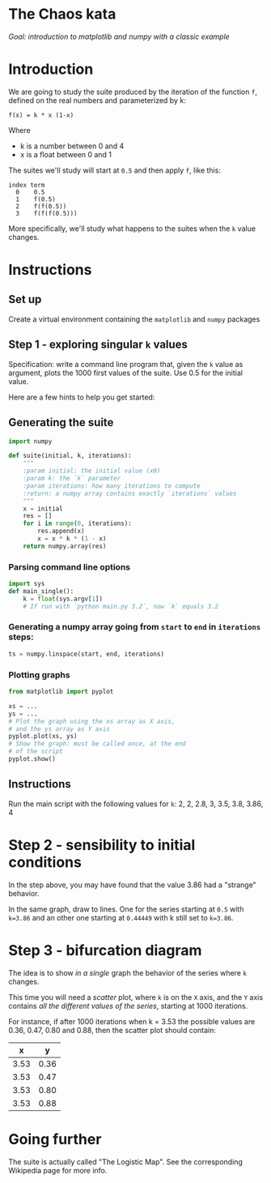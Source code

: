 # The Chaos kata

*Goal: introduction to matplotlib and numpy with a classic example*

# Introduction

We are going to study the suite produced by the iteration of the
function `f`, defined on the real numbers and parameterized by k:

```
f(x) = k * x (1-x)
```

Where

* k is a number between 0 and 4
* x is a float between 0 and 1

The suites we'll study will start at `0.5` and then apply `f`, like this:

```
index term
  0    0.5
  1    f(0.5)
  2    f(f(0.5))
  3    f(f(f(0.5)))
```

More specifically, we'll study what happens to the suites when the `k`
value changes.


# Instructions

## Set up

Create a virtual environment containing the `matplotlib` and `numpy` packages

## Step 1 - exploring singular `k` values

Specification: write a command line program that, given the `k` value as argument,
plots the 1000 first values of the suite. Use 0.5 for the initial value.

Here are a few hints to help you get started:

## Generating the suite

```python
import numpy

def suite(initial, k, iterations):
    """
    :param initial: the initial value (x0)
    :param k: the `k` parameter
    :param iterations: how many iterations to compute
    :return: a numpy array contains exactly `iterations` values
    """
    x = initial
    res = []
    for i in range(0, iterations):
        res.append(x)
        x = x * k * (1 - x)
    return numpy.array(res)
```

### Parsing command line options

```python
import sys
def main_single():
    k = float(sys.argv[1])
    # If run with `python main.py 3.2`, now `k` equals 3.2
```

### Generating a numpy array going from `start` to  `end` in `iterations` steps:

```python
ts = numpy.linspace(start, end, iterations)
```

### Plotting graphs

```python
from matplotlib import pyplot

xs = ...
ys = ...
# Plot the graph using the xs array as X axis,
# and the ys array as Y axis
pyplot.plot(xs, ys)
# Show the graph: must be called once, at the end
# of the script
pyplot.show()
```

## Instructions

Run the main script with the following values for `k`: 2, 2, 2.8, 3,
3.5, 3.8, 3.86, 4

# Step 2 - sensibility to initial conditions

In the step above, you may have found that the value 3.86 had a "strange" behavior.

In the same graph, draw to lines. One for the series starting at `0.5` with `k=3.86` and
an other one starting at `0.44449` with k still set to `k=3.86`.

# Step 3 - bifurcation diagram

The idea is to show *in a single* graph the behavior of the series where `k` changes.

This time you will need a *scatter* plot, where `k` is on the `X` axis, and the `Y` axis
contains *all the different values of the series*, starting at 1000 iterations.

For instance, if after 1000 iterations when k = 3.53 the possible values are 0.36, 0.47, 0.80 and 0.88, then
the scatter plot should contain:

| x    | y    |
|------|------|
| 3.53 | 0.36 |
| 3.53 | 0.47 |
| 3.53 | 0.80 |
| 3.53 | 0.88 |


# Going further

The suite is actually called "The Logistic Map". See the corresponding Wikipedia page for more info.
